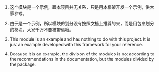 1. 这个模块是一个示例，跟本项目并无关系，只是用本框架开发一个示例，供大家参考。
2. 由于是一个示例，所以模块的划分没有按照文档上推荐的来，而是用包来划分的模块，大家千万不要被带偏哦。

1. This module is an example and has nothing to do with this project. It is just an example developed with this framework for your reference.
2. Because it is an example, the division of the modules is not according to the recommendations in the documentation, but the modules divided by the package. 